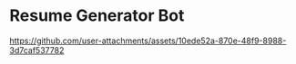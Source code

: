 # Resume Generator Bot

https://github.com/user-attachments/assets/10ede52a-870e-48f9-8988-3d7caf537782
